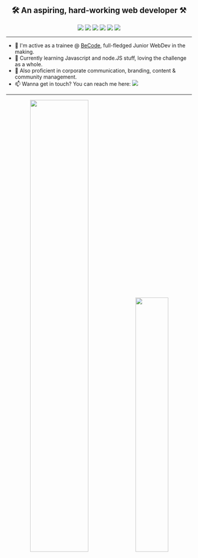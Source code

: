 <h2 align="center">🛠️ An aspiring, hard-working web developer ⚒️</h2>  
  
<div align="center"> <a href="https://www.linkedin.com/in/anthonylambert14/"><img src="https://img.shields.io/badge/LinkedIn-0A66C2?logo=linkedin&logoColor=white&style=flat" /></a> <a href="https://twitter.com/Kaleidosport"><img src="https://img.shields.io/badge/Twitter-1DA1F2?logo=twitter&logoColor=white&style=flat" /></a> <a href="http://kaleidosport.net"><img src="https://img.shields.io/badge/WordPress-21759B?logo=wordpress&logoColor=white&style=flat" /></a> <a href="https://www.codewars.com/users/Kaleidosport"><img src="https://img.shields.io/badge/CodeWars-B1361E?logo=codewars&logoColor=white&style=flat" /></a> <a href="https://www.sololearn.com/profile/22060694"><img src="https://img.shields.io/badge/SoloLearn-1ABC9C?logo=sololearn&logoColor=white&style=flat" /></a> <img src="https://komarev.com/ghpvc/?username=Kaleidosport" /> </div>  
  
 --- 
  
- 🔭 I'm active as a trainee @ [BeCode](https://github.com/becodeorg), full-fledged Junior WebDev in the making.
- 🌱 Currently learning Javascript and node.JS stuff, loving the challenge as a whole.
- 📌 Also proficient in corporate communication, branding, content & community management.
- 📫 Wanna get in touch? You can reach me here: <a href="mailto:anthony-lambert@becode.xyz"><img src="https://img.shields.io/badge/Mail-EA4335?logo=gmail&logoColor=white&style=flat" /></a> 
  
---  
  
<div align="center"><a href="https://github.com/Kaleidosport/github-readme-stats"><img width="56%" src="https://github-readme-stats.vercel.app/api?username=Kaleidosport&show_icons=true&theme=tokyonight" /></a>  
<a href="https://github.com/Kaleidosport/github-readme-stats"><img width="42%" src="https://github-readme-stats.vercel.app/api/top-langs/?username=Kaleidosport&layout=compact" /></a></div>
